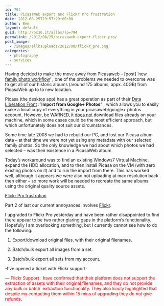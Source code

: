 ```yaml
---
id: 794
title: PicasaWeb export and Flickr Pro frustration
date: 2012-08-25T19:57:29+00:00
author: Ben
layout: default
guid: http://ox10.it/allbs/?p=794
permalink: /2012/08/25/picasaweb-export-flickr-pro/
post_image:
  - /images/allbsuploads/2012/08/flickr_pro.png
categories:
  - photography
  - services
---
```

Having decided to make the move away from Picasaweb &#8211; [post] &#8216;<a title="New family photo workflow" href="http://allbs.co.uk/2012/08/17/family-photo-workflow/" target="_blank">new family photo workflow</a>&#8216; , one of the problems we needed to overcome was to get all of our historic albums (around 175 albums, appx. 40GB) from PicasaWeb up to to new location.

Picasa (the desktop app) has a great operation as part of their <a title="http://www.dataliberation.org/" href="http://www.dataliberation.org/" target="_blank">Data Liberation Front</a> :&#8221;**Import from Google+ Photos**&#8221; , which allows you to easily make a local copy of everything in your picasaweb/google+ photos account. However, be WARNED, it <span style="text-decoration: underline;">does not</span> download files already on your machine, which in some cases could be the most efficient approach, but which unfortunately does not suit our circumstances.

Some time late 2008 we had to rebuild our PC, and lost our Picasa album data &#8211; at that time we were not yet using any metadata with our selected family photos. So the only knowledge we had about which photos we had selected &#8211; was their existence in a PicasaWeb album.

Today&#8217;s workaround was to find an existing Windows7 Virtual Machine, expand the HDD allocation, and to then install Picasa on the VM (with zero existing photos on it) and to run the import from there. This has worked well, although it appears we were also not uploading at max resolution back then either &#8211; so more work will be needed to recreate the same albums using the original quality source assets.

<span style="text-decoration: underline;">Flickr Pro frustration</span>

Part 2 of last our current annoyances involves <span style="text-decoration: underline;">Flickr</span>.

I upgraded to Flickr Pro yesterday and have been rather disappointed to find there appear to be two rather glaring gaps in the platform&#8217;s functionality. Hopefully I am overlooking something, but I currently cannot see how to do the following:

1) Export/download original files, with their original filenames.

2) Batch/bulk export all images from a set.

3) Batch/bulk export all sets from my account.

-I&#8217;ve opened a ticket with Flickr support-

&#8212; <span style="color: #ff0000;">Flickr Support : have confirmed that their platform does not support the extraction of assets with their original filenames, and they do not provide any bulk or batch  extraction functionality. They also kindly highlighted that despite my contacting them within 15 mins of upgrading they do not give refunds</span>.

&nbsp;
